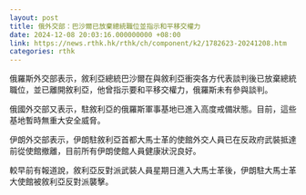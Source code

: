 ```yaml
---
layout: post
title: 俄外交部：巴沙爾已放棄總統職位並指示和平移交權力
date: 2024-12-08 20:03:16.000000000 +08:00
link: https://news.rthk.hk/rthk/ch/component/k2/1782623-20241208.htm
categories: rthk
---
```


俄羅斯外交部表示，敘利亞總統巴沙爾在與敘利亞衝突各方代表談判後已放棄總統職位，並已離開敘利亞，他曾指示要和平移交權力，俄羅斯未有參與談判。

俄國外交部又表示，駐敘利亞的俄羅斯軍事基地已進入高度戒備狀態。目前，這些基地暫時無重大安全威脅。

伊朗外交部表示，伊朗駐敘利亞首都大馬士革的使館外交人員已在反政府武裝抵達前從使館撤離，目前所有伊朗使館人員健康狀況良好。

較早前有報道說，敘利亞反對派武裝人員星期日進入大馬士革後，伊朗駐大馬士革大使館被敘利亞反對派襲擊。

